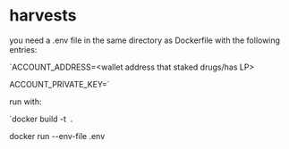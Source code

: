 # harvests
you need a .env file in the same directory as Dockerfile with the following entries:

`ACCOUNT_ADDRESS=<wallet address that staked drugs/has LP>

ACCOUNT_PRIVATE_KEY=<private key for the above>`

run with:

`docker build -t <image name> .

docker run --env-file .env <image name>`
`
